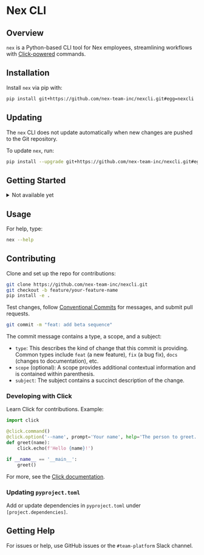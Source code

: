 # Nex CLI

## Overview

`nex` is a Python-based CLI tool for Nex employees, streamlining workflows with [Click-powered](https://click.palletsprojects.com/) commands.

## Installation

Install `nex` via pip with:

```bash
pip install git+https://github.com/nex-team-inc/nexcli.git#egg=nexcli
```

## Updating

The `nex` CLI does not update automatically when new changes are pushed to the Git repository.

To update `nex`, run:

```bash
pip install --upgrade git+https://github.com/nex-team-inc/nexcli.git#egg=nexcli
```

## Getting Started

<details>
    <summary>Not available yet</summary>

    Configure your profile with:

    ```bash
    nex config --setup
    ```

</details>

## Usage

For help, type:

```bash
nex --help
```

## Contributing

Clone and set up the repo for contributions:

```bash
git clone https://github.com/nex-team-inc/nexcli.git
git checkout -b feature/your-feature-name
pip install -e .
```

Test changes, follow [Conventional Commits](https://www.conventionalcommits.org/) for messages, and submit pull requests.

```bash
git commit -m "feat: add beta sequence"
```

The commit message contains a type, a scope, and a subject:

- `type`: This describes the kind of change that this commit is providing. Common types include `feat` (a new feature), `fix` (a bug fix), `docs` (changes to documentation), etc.
- `scope` (optional): A scope provides additional contextual information and is contained within parenthesis.
- `subject`: The subject contains a succinct description of the change.

### Developing with Click

Learn Click for contributions. Example:

```python
import click

@click.command()
@click.option('--name', prompt='Your name', help='The person to greet.')
def greet(name):
    click.echo(f'Hello {name}!')

if __name__ == '__main__':
    greet()
```

For more, see the [Click documentation](https://click.palletsprojects.com/en/8.0.x/).

### Updating `pyproject.toml`

Add or update dependencies in `pyproject.toml` under `[project.dependencies]`.

## Getting Help

For issues or help, use GitHub issues or the `#team-platform` Slack channel.
